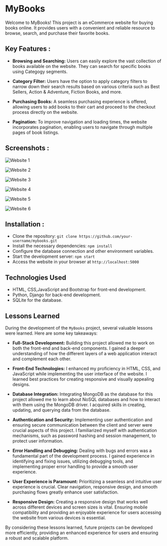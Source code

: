 
# MyBooks
Welcome to MyBooks! This project is an eCommerce website for buying books online. It provides users with a convenient and reliable resource to browse, search, and purchase their favorite books.



## Key Features :
- **Browsing and Searching:** Users can easily explore the vast collection of books available on the website. They can search for specific books using Categogy segments.

- **Category Filter:** Users have the option to apply category filters to narrow down their search results based on various criteria such as Best Sellers, Action & Adventure, Fiction Books, and more.

- **Purchasing Books:** A seamless purchasing experience is offered, allowing users to add books to their cart and proceed to the checkout process directly on the website.

- **Pagination:** To improve navigation and loading times, the website incorporates pagination, enabling users to navigate through multiple pages of book listings.



## Screenshots :
![Website 1](https://github.com/RaghavRD/Books-eCommerce-website/assets/108291726/94647e9d-dcf1-4834-a9aa-81cef6d35529)

![Website 2](https://github.com/RaghavRD/Books-eCommerce-website/assets/108291726/a30f3d7b-4594-41f9-a586-040f97cc1db9)

![Website 3](https://github.com/RaghavRD/Books-eCommerce-website/assets/108291726/c9ca1577-6aaa-4ab6-ad7e-c63af8d00022)

![Website 4](https://github.com/RaghavRD/Books-eCommerce-website/assets/108291726/638d8789-d6cf-4599-8843-40aa07502581)

![Website 5](https://github.com/RaghavRD/Books-eCommerce-website/assets/108291726/6925765b-a4db-484f-a291-4ad7e175f57f)

![Website 6](https://github.com/RaghavRD/Books-eCommerce-website/assets/108291726/2b3e76dc-2e9d-4d59-9668-5fad69ee08ba)



## Installation :

- Clone the repository: `git clone https://github.com/your-username/mybooks.git`
- Install the necessary dependencies: `npm install`
- Configure the database connection and other environment variables.
- Start the development server: `npm start`
- Access the website in your browser at `http://localhost:5000`



## Technologies Used
- HTML, CSS,JavaScript and Bootstrap for front-end development.
- Python, Django for back-end development.
- SQLite for the database.



## Lessons Learned
During the development of the `MyBooks` project, several valuable lessons were learned. Here are some key takeaways:

- **Full-Stack Development:** Building this project allowed me to work on both the front-end and back-end components. I gained a deeper understanding of how the different layers of a web application interact and complement each other.

- **Front-End Technologies:** I enhanced my proficiency in HTML, CSS, and JavaScript while implementing the user interface of the website. I learned best practices for creating responsive and visually appealing designs.

- **Database Integration:** Integrating MongoDB as the database for this project allowed me to learn about NoSQL databases and how to interact with them using the MongoDB driver. I acquired skills in creating, updating, and querying data from the database.

- **Authentication and Security:** Implementing user authentication and ensuring secure communication between the client and server were crucial aspects of this project. I familiarized myself with authentication mechanisms, such as password hashing and session management, to protect user information.

- **Error Handling and Debugging:** Dealing with bugs and errors was a fundamental part of the development process. I gained experience in identifying and fixing issues, utilizing debugging tools, and implementing proper error handling to provide a smooth user experience.

- **User Experience is Paramount:** Prioritizing a seamless and intuitive user experience is crucial. Clear navigation, responsive design, and smooth purchasing flows greatly enhance user satisfaction.

- **Responsive Design:** Creating a responsive design that works well across different devices and screen sizes is vital. Ensuring mobile compatibility and providing an enjoyable experience for users accessing the website from various devices is essential.

By considering these lessons learned, future projects can be developed more efficiently, providing an enhanced experience for users and ensuring a robust and scalable platform.
